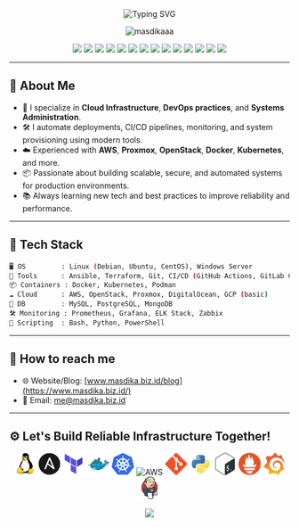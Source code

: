 <div align="center">
  <!-- Typing Animation -->
  <img src="https://readme-typing-svg.herokuapp.com?font=Fira+Code&size=24&pause=1000&color=00BFFF&center=true&vCenter=true&width=800&lines=Hi+%F0%9F%91%8B+I'm+Masdika.BIZ.ID;Cloud+Engineer+%7C+DevOps+Specialist+%7C+Sysadmin;Automating+Infra+with+Ansible%2C+Terraform+%26+CI%2FCD;Scaling+Apps+on+Docker+%7C+Kubernetes;Monitoring+with+Prometheus+%7C+Grafana;Building+Reliable+%26+Secure+Cloud+Systems" alt="Typing SVG" />
</div>

<!-- Profile Counter -->
<p align="center">
  <img src="https://komarev.com/ghpvc/?username=masdikaaa&label=Profile%20views&color=0e75b6&style=flat" alt="masdikaaa" />
</p>

<!-- Badges / Shields -->
<p align="center">
  <img src="https://img.shields.io/badge/Linux-Debian%20%7C%20Ubuntu%20%7C%20CentOS-yellow?logo=linux&logoColor=white&style=flat"/>
  <img src="https://img.shields.io/badge/Ansible-Automation-red?logo=ansible&logoColor=white&style=flat"/>
  <img src="https://img.shields.io/badge/Terraform-IaC-623CE4?logo=terraform&logoColor=white&style=flat"/>
  <img src="https://img.shields.io/badge/Docker-Container-blue?logo=docker&logoColor=white&style=flat"/>
  <img src="https://img.shields.io/badge/Kubernetes-Orchestration-326CE5?logo=kubernetes&logoColor=white&style=flat"/>
  <img src="https://img.shields.io/badge/AWS-Cloud-orange?logo=amazon-aws&logoColor=white&style=flat"/>
  <img src="https://img.shields.io/badge/Prometheus-Monitoring-orange?logo=prometheus&logoColor=white&style=flat"/>
  <img src="https://img.shields.io/badge/Grafana-Dashboard-F46800?logo=grafana&logoColor=white&style=flat"/>
  <img src="https://img.shields.io/badge/ELK-Logs-blueviolet?logo=elastic&logoColor=white&style=flat"/>
  <img src="https://img.shields.io/badge/Git-CI%2FCD-orange?logo=git&logoColor=white&style=flat"/>
  <img src="https://img.shields.io/badge/Bash-Scripting-black?logo=gnu-bash&logoColor=white&style=flat"/>
  <img src="https://img.shields.io/badge/Python-Automation-blue?logo=python&logoColor=white&style=flat"/>
  <img src="https://img.shields.io/badge/Jenkins-Pipeline-D24939?logo=jenkins&logoColor=white&style=flat"/>
  <img src="https://img.shields.io/badge/GitHub_Actions-CI%2FCD-2088FF?logo=github-actions&logoColor=white&style=flat"/>
</p>

---

## 🚀 About Me

* 🔧 I specialize in **Cloud Infrastructure**, **DevOps practices**, and **Systems Administration**.
* 🛠️ I automate deployments, CI/CD pipelines, monitoring, and system provisioning using modern tools.
* ☁️ Experienced with **AWS**, **Proxmox**, **OpenStack**, **Docker**, **Kubernetes**, and more.
* 📦 Passionate about building scalable, secure, and automated systems for production environments.
* 📚 Always learning new tech and best practices to improve reliability and performance.

---

## 🧰 Tech Stack

```bash
🖥️ OS         : Linux (Debian, Ubuntu, CentOS), Windows Server
🔧 Tools      : Ansible, Terraform, Git, CI/CD (GitHub Actions, GitLab CI, Jenkins)
📦 Containers : Docker, Kubernetes, Podman
☁️ Cloud      : AWS, OpenStack, Proxmox, DigitalOcean, GCP (basic)
💃 DB         : MySQL, PostgreSQL, MongoDB
🛠️ Monitoring : Prometheus, Grafana, ELK Stack, Zabbix
📜 Scripting  : Bash, Python, PowerShell
```

---

## 📩 How to reach me

* 🌐 Website/Blog: [www.masdika.biz.id/blog](https://www.masdika.biz.id/)
* 📧 Email: [me@masdika.biz.id](mailto:me@masdika.biz.id)

---

## ⚙️ Let's Build Reliable Infrastructure Together!

<p align="center">
  <img src="https://raw.githubusercontent.com/devicons/devicon/master/icons/linux/linux-original.svg" width="40" title="Linux" />
  <img src="https://raw.githubusercontent.com/devicons/devicon/master/icons/ansible/ansible-original.svg" width="40" title="Ansible" />
  <img src="https://raw.githubusercontent.com/devicons/devicon/master/icons/terraform/terraform-original.svg" width="40" title="Terraform" />
  <img src="https://raw.githubusercontent.com/devicons/devicon/master/icons/docker/docker-original.svg" width="40" title="Docker" />
  <img src="https://raw.githubusercontent.com/devicons/devicon/master/icons/kubernetes/kubernetes-plain.svg" width="40" title="Kubernetes" />
  <img src="https://icongr.am/devicon/amazonwebservices-original-wordmark.svg?size=40&color=currentColor" width="40" title="AWS" />
  <img src="https://raw.githubusercontent.com/devicons/devicon/master/icons/git/git-original.svg" width="40" title="Git" />
  <img src="https://raw.githubusercontent.com/devicons/devicon/master/icons/python/python-original.svg" width="40" title="Python" />
  <img src="https://raw.githubusercontent.com/devicons/devicon/master/icons/bash/bash-original.svg" width="40" title="Bash" />
  <img src="https://raw.githubusercontent.com/devicons/devicon/master/icons/prometheus/prometheus-original.svg" width="40" title="Prometheus" />
  <img src="https://raw.githubusercontent.com/devicons/devicon/master/icons/grafana/grafana-original.svg" width="40" title="Grafana" />
  <img src="https://raw.githubusercontent.com/devicons/devicon/master/icons/jenkins/jenkins-original.svg" width="40" title="Jenkins" />
</p>

<p align="center">
  <img src="https://capsule-render.vercel.app/api?type=waving&color=0e75b6&height=120&section=footer"/>
</p>
